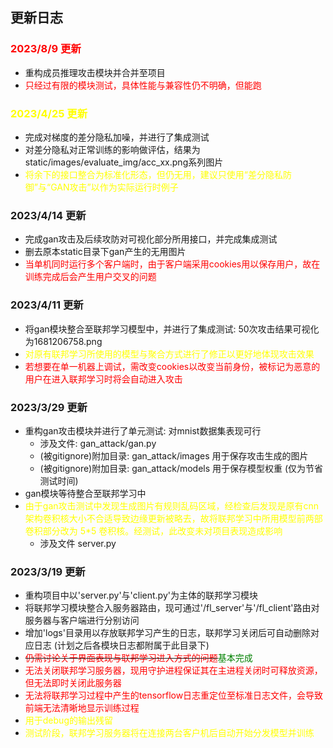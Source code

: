 ## 更新日志
### <font color="red">2023/8/9 更新</font>
+ 重构成员推理攻击模块并合并至项目
+ <font color="red">只经过有限的模块测试，具体性能与兼容性仍不明确，但能跑</font>

### <font color="yellow">2023/4/25  更新</font>
+ 完成对梯度的差分隐私加噪，并进行了集成测试
+ 对差分隐私对正常训练的影响做评估，结果为static/images/evaluate_img/acc_xx.png系列图片
+ <font color="yellow">将余下的接口整合为标准化形态，但仍无用，建议只使用“差分隐私防御”与“GAN攻击”以作为实际运行时例子</font>

### <font>2023/4/14  更新</font>
+ 完成gan攻击及后续攻防对可视化部分所用接口，并完成集成测试
+ 删去原本static目录下gan产生的无用图片
+ <font color="red">当单机同时运行多个客户端时，由于客户端采用cookies用以保存用户，故在训练完成后会产生用户交叉的问题</font>

### <font>2023/4/11  更新</font>
+ 将gan模块整合至联邦学习模型中，并进行了集成测试: 50次攻击结果可视化为1681206758.png
+ <font color="yellow">对原有联邦学习所使用的模型与聚合方式进行了修正以更好地体现攻击效果</font>
+ <font color="red">若想要在单一机器上调试，需改变cookies以改变当前身份，被标记为恶意的用户在进入联邦学习时将会自动进入攻击</font>

### <font>2023/3/29 更新</font>
+ 重构gan攻击模块并进行了单元测试: 对mnist数据集表现可行
  + 涉及文件: gan_attack/gan.py
  + (被gitignore)附加目录: gan_attack/images 用于保存攻击生成的图片
  + (被gitignore)附加目录: gan_attack/models 用于保存模型权重 (仅为节省测试时间)
+ gan模块等待整合至联邦学习中
+ <font color="yellow">由于gan攻击测试中发现生成图片有规则乱码区域，经检查后发现是原有cnn架构卷积核大小不合适导致边缘更新被略去，故将联邦学习中所用模型前两部卷积部分改为 5*5 卷积核。经测试，此改变未对项目表现造成影响</font>
    + 涉及文件 server.py

### <font>2023/3/19 更新</font>
+ 重构项目中以'server.py'与'client.py'为主体的联邦学习模块
+ 将联邦学习模块整合入服务器路由，现可通过'/fl_server'与'/fl_client'路由对服务器与客户端进行分别访问
+ 增加'logs'目录用以存放联邦学习产生的日志，联邦学习关闭后可自动删除对应日志 (计划之后各模块日志都附属于此目录下)
+ ~~<font color="red">仍需讨论关于界面表现与联邦学习进入方式的问题</font>~~<font color="green">基本完成</font>
+ <font color="red">无法关闭联邦学习服务器，现用守护进程保证其在主进程关闭时可释放资源，但无法即时关闭此服务器</font>
+ <font color="red">无法将联邦学习过程中产生的tensorflow日志重定位至标准日志文件，会导致前端无法清晰地显示训练过程</font>
+ <font color="yellow">用于debug的输出残留</font>
+ <font color="yellow">测试阶段，联邦学习服务器将在连接两台客户机后自动开始分发模型并训练</font>
